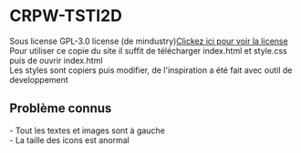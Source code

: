 # CRPW-TSTI2D
<div>Sous license GPL-3.0 license (de mindustry)<a href="https://github.com/Anuken/Mindustry?tab=GPL-3.0-1-ov-file">Clickez ici pour voir la license</a></div>
<div>Pour utiliser ce copie du site il suffit de télécharger index.html et style.css puis de ouvrir index.html</div>
<div>Les styles sont copiers puis modifier, de l'inspiration a été fait avec outil de developpement</div>
<div>
    <h2>Problème connus</h2>
    <div>- Tout les textes et images sont à gauche</div>
    <div>- La taille des icons est anormal</div>
</div>
